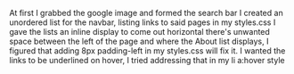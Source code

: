 At first I grabbed the google image and formed the search bar
I created an unordered list for the navbar, listing links to said pages
in my styles.css I gave the lists an inline display to come out horizontal
there's unwanted space between the left of the page and where the About list displays,
I figured that adding 8px padding-left in my styles.css will fix it.
I wanted the links to be underlined on hover, I tried addressing that in my li a:hover style

